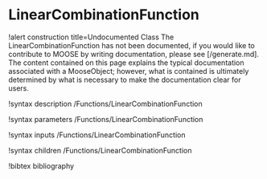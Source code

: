 <!-- MOOSE Documentation Stub: Remove this when content is added. -->

# LinearCombinationFunction

!alert construction title=Undocumented Class
The LinearCombinationFunction has not been documented, if you would like to contribute to MOOSE by
writing documentation, please see [/generate.md]. The content contained on this page explains
the typical documentation associated with a MooseObject; however, what is contained is ultimately
determined by what is necessary to make the documentation clear for users.

!syntax description /Functions/LinearCombinationFunction

!syntax parameters /Functions/LinearCombinationFunction

!syntax inputs /Functions/LinearCombinationFunction

!syntax children /Functions/LinearCombinationFunction

!bibtex bibliography
